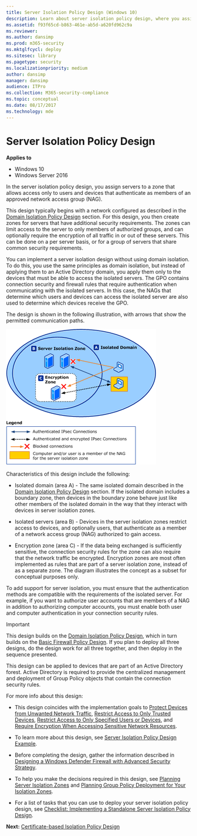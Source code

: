 ```yaml
---
title: Server Isolation Policy Design (Windows 10)
description: Learn about server isolation policy design, where you assign servers to a zone that allows access only to members of an approved network access group.
ms.assetid: f93f65cd-b863-461e-ab5d-a620fd962c9a
ms.reviewer: 
ms.author: dansimp
ms.prod: m365-security
ms.mktglfcycl: deploy
ms.sitesec: library
ms.pagetype: security
ms.localizationpriority: medium
author: dansimp
manager: dansimp
audience: ITPro
ms.collection: M365-security-compliance
ms.topic: conceptual
ms.date: 08/17/2017
ms.technology: mde
---
```


# Server Isolation Policy Design

**Applies to**
-   Windows 10
-   Windows Server 2016

In the server isolation policy design, you assign servers to a zone that allows access only to users and devices that authenticate as members of an approved network access group (NAG).

This design typically begins with a network configured as described in the [Domain Isolation Policy Design](domain-isolation-policy-design.md) section. For this design, you then create zones for servers that have additional security requirements. The zones can limit access to the server to only members of authorized groups, and can optionally require the encryption of all traffic in or out of these servers. This can be done on a per server basis, or for a group of servers that share common security requirements.

You can implement a server isolation design without using domain isolation. To do this, you use the same principles as domain isolation, but instead of applying them to an Active Directory domain, you apply them only to the devices that must be able to access the isolated servers. The GPO contains connection security and firewall rules that require authentication when communicating with the isolated servers. In this case, the NAGs that determine which users and devices can access the isolated server are also used to determine which devices receive the GPO.

The design is shown in the following illustration, with arrows that show the permitted communication paths.

![isolated domain with isolated server.](images/wfas-domainisohighsec.gif)

Characteristics of this design include the following:

-   Isolated domain (area A) - The same isolated domain described in the [Domain Isolation Policy Design](domain-isolation-policy-design.md) section. If the isolated domain includes a boundary zone, then devices in the boundary zone behave just like other members of the isolated domain in the way that they interact with devices in server isolation zones.

-   Isolated servers (area B) - Devices in the server isolation zones restrict access to devices, and optionally users, that authenticate as a member of a network access group (NAG) authorized to gain access.

-   Encryption zone (area C) - If the data being exchanged is sufficiently sensitive, the connection security rules for the zone can also require that the network traffic be encrypted. Encryption zones are most often implemented as rules that are part of a server isolation zone, instead of as a separate zone. The diagram illustrates the concept as a subset for conceptual purposes only.

To add support for server isolation, you must ensure that the authentication methods are compatible with the requirements of the isolated server. For example, if you want to authorize user accounts that are members of a NAG in addition to authorizing computer accounts, you must enable both user and computer authentication in your connection security rules.

> [!IMPORTANT]
> This design builds on the [Domain Isolation Policy Design](domain-isolation-policy-design.md), which in turn builds on the [Basic Firewall Policy Design](basic-firewall-policy-design.md). If you plan to deploy all three designs, do the design work for all three together, and then deploy in the sequence presented.

This design can be applied to devices that are part of an Active Directory forest. Active Directory is required to provide the centralized management and deployment of Group Policy objects that contain the connection security rules.

For more info about this design:

-   This design coincides with the implementation goals to [Protect Devices from Unwanted Network Traffic](protect-devices-from-unwanted-network-traffic.md), [Restrict Access to Only Trusted Devices](restrict-access-to-only-trusted-devices.md), [Restrict Access to Only Specified Users or Devices](restrict-access-to-only-specified-users-or-devices.md), and [Require Encryption When Accessing Sensitive Network Resources](require-encryption-when-accessing-sensitive-network-resources.md).

-   To learn more about this design, see [Server Isolation Policy Design Example](server-isolation-policy-design-example.md).

-   Before completing the design, gather the information described in [Designing a Windows Defender Firewall with Advanced Security Strategy](designing-a-windows-firewall-with-advanced-security-strategy.md).

-   To help you make the decisions required in this design, see [Planning Server Isolation Zones](planning-server-isolation-zones.md) and [Planning Group Policy Deployment for Your Isolation Zones](planning-group-policy-deployment-for-your-isolation-zones.md).

-   For a list of tasks that you can use to deploy your server isolation policy design, see [Checklist: Implementing a Standalone Server Isolation Policy Design](checklist-implementing-a-standalone-server-isolation-policy-design.md).

**Next:** [Certificate-based Isolation Policy Design](certificate-based-isolation-policy-design.md)
